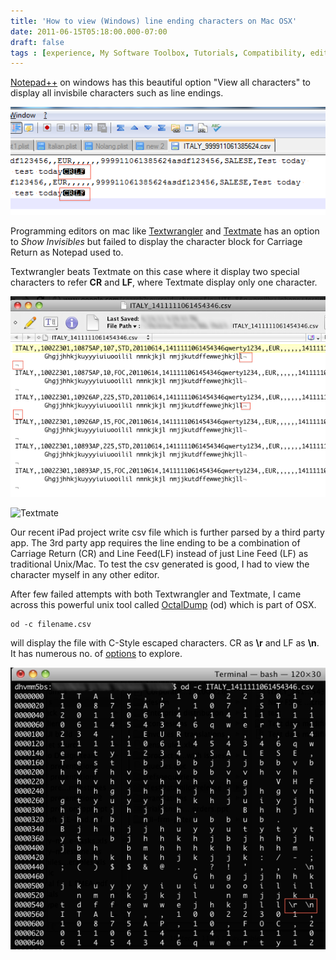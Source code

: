 ```yaml
---
title: 'How to view (Windows) line ending characters on Mac OSX'
date: 2011-06-15T05:18:00.000-07:00
draft: false
tags : [experience, My Software Toolbox, Tutorials, Compatibility, editor, unix commands, info, commands, Tips]
---
```


[Notepad++](http://notepad-plus-plus.org/) on windows has this beautiful option "View all characters" to display all invisbile characters such as line endings.  
  

![Notepad++ ](/assets/image001.png)
  
  
  
Programming editors on mac like [Textwrangler](http://www.barebones.com/products/textwrangler/) and [Textmate](http://macromates.com/) has an option to _Show Invisibles_ but failed to display the character block for Carriage Return as Notepad used to.  
  
Textwrangler beats Textmate on this case where it display two special characters to refer **CR** and **LF**, where Textmate display only one character.  
  

![Textwrangler](/assets/Screen-shot-2011-06-15-at-5.24.23-PM.png)


![Textmate](/assets/Screen-shot-2011-06-15-at-5.25.23-PM.png)

  
Our recent iPad project write csv file which is further parsed by a third party app. The 3rd party app requires the line ending to be a combination of Carriage Return (CR) and Line Feed(LF) instead of just Line Feed (LF) as traditional Unix/Mac. To test the csv generated is good, I had to view the character myself in any other editor.  
  
After few failed attempts with both Textwrangler and Textmate, I came across this powerful unix tool called [OctalDump](http://unixhelp.ed.ac.uk/CGI/man-cgi?od) (od) which is part of OSX.  
  

```
od -c filename.csv
```

  
will display the file with C-Style escaped characters. CR as **\\r** and LF as **\\n**. It has numerous no. of [options](http://unixhelp.ed.ac.uk/CGI/man-cgi?od) to explore.  
  
  

![od - command](/assets/Screen-shot-2011-06-15-at-5.18.57-PM.png)